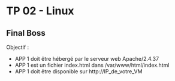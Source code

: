 # TP 02 - Linux

## Final Boss
Objectif :
- APP 1 doit être hébergé par le serveur web Apache/2.4.37
- APP 1 est un fichier index.html dans /var/www/html/index.html
- APP 1 doit être disponible sur http://IP_de_votre_VM